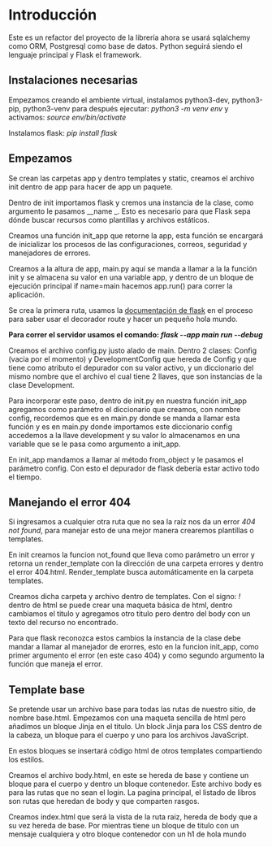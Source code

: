 # Introducción
Este es un refactor del proyecto de la librería ahora se usará sqlalchemy como ORM, Postgresql como base de datos. Python seguirá siendo el lenguaje principal y Flask el framework.

## Instalaciones necesarias
Empezamos creando el ambiente virtual, instalamos python3-dev, python3-pip, python3-venv para después ejecutar: *python3 -m venv env* y activamos: _source env/bin/activate_

Instalamos flask: _pip install flask_

## Empezamos
Se crean las carpetas app y dentro templates y static, creamos el archivo init dentro de app para hacer de app un paquete.

Dentro de init importamos flask y cremos una instancia de la clase, como argumento le pasamos __name _.  Esto es necesario para que Flask sepa dónde buscar recursos como plantillas y archivos estáticos.

Creamos una función init_app que retorne la app, esta función se encargará de inicializar los procesos de las configuraciones, correos, seguridad y manejadores de errores.

Creamos a la altura de app, main.py aquí se manda a llamar a la la función init y se almacena su valor en una variable app, y dentro de un bloque de ejecución principal if name=main hacemos app.run() para correr la aplicación.

Se crea la primera ruta, usamos la [documentación de flask](https://flask.palletsprojects.com/es/main/quickstart/) en el proceso para saber usar el decorador route y hacer un pequeño hola mundo.

__Para correr el servidor usamos el comando: *flask --app main run --debug*__

Creamos el archivo config.py justo alado de main. Dentro 2 clases: Config (vacia por el momento) y DevelopmentConfig que hereda de Config y que tiene como atributo el depurador con su valor activo, y un diccionario del mismo nombre que el archivo el cual tiene 2 llaves, que son instancias de la clase Development.

Para incorporar este paso, dentro de init.py en nuestra función init_app agregamos como parámetro el diccionario que creamos, con nombre config, recordemos que es en main.py donde se manda a llamar esta función y es en main.py donde importamos este diccionario config accedemos a la llave development y su valor lo almacenamos en una variable que se le pasa como argumento a init_app.

En init_app mandamos a llamar al método from_object y le pasamos el parámetro config. Con esto el depurador de flask debería estar activo todo el tiempo.

## Manejando el error 404
Si ingresamos a cualquier otra ruta que no sea la raíz nos da un error _404 not found_, para manejar esto de una mejor manera crearemos plantillas o templates.

En init creamos la funcion not_found que lleva como parámetro un error y retorna un render_template con la dirección de una carpeta errores y dentro el error 404.html. Render_template busca automáticamente en la carpeta templates.

Creamos dicha carpeta y archivo dentro de templates. Con el signo: _!_ dentro de html se puede crear una maqueta básica de html, dentro cambiamos el titulo y agregamos otro titulo pero dentro del body con un texto del recurso no encontrado.

Para que flask reconozca estos cambios la instancia de la clase debe mandar a llamar al manejador de erorres, esto en la funcion init_app, como primer argumento el error (en este caso 404) y como segundo argumento la función que maneja el error.

## Template base
Se pretende usar un archivo base para todas las rutas de nuestro sitio, de nombre base.html. Empezamos con una maqueta sencilla de html pero añadimos un bloque Jinja en el titulo. Un block Jinja para los CSS dentro de la cabeza, un bloque para el cuerpo y uno para los archivos JavaScript.

En estos bloques se insertará código html de otros templates compartiendo los estilos.

Creamos el archivo body.html, en este se hereda de base y contiene un bloque para el cuerpo y dentro un bloque contenedor. Este archivo body es para las rutas que no sean el login. La pagina principal, el listado de libros son rutas que heredan de body y que comparten rasgos.

Creamos index.html que será la vista de la ruta raiz, hereda de body que a su vez hereda de base. Por mientras tiene un bloque de titulo con un mensaje cualquiera y otro bloque contenedor con un h1 de hola mundo